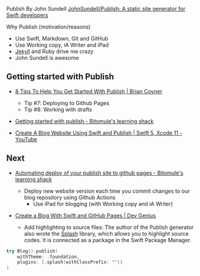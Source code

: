 Publish
By John Sundell
[JohnSundell/Publish: A static site generator for Swift developers](https://github.com/JohnSundell/Publish)

Why Publish (motivation/reasons)

* Use Swift, Markdown, Git and GitHub
* Use Working copy, iA Writer and iPad
* [Jekyll](https://github.com/jekyll) and Ruby drive me crazy
* John Sundell is awesome


## Getting started with Publish
* [8 Tips To Help You Get Started With Publish | Brian Coyner](https://briancoyner.github.io/articles/2020-02-25-cocoaheads_publish_notes/)
    * Tip #7: Deploying to Github Pages
    * Tip #8: Working with drafts

* [Getting started with publish - Bitomule's learning shack](https://blog.bitomule.com/posts/getting-started-with-publish/)
* [Create A Blog Website Using Swift and Publish | Swift 5, Xcode 11 - YouTube](https://www.youtube.com/watch?v=JqdS-oi96Gk)


## Next
* [Automating deploy of your publish site to github pages - Bitomule's learning shack](https://blog.bitomule.com/posts/automating-deploy-of-your-publish-site-to-github-pages/)
  * Deploy new website version each time you commit changes to our blog repository using Github Actions
    * Use iPad for blogging (with Working copy and iA Writer)

* [Create a Blog With Swift and GitHub Pages | Dev Genius](https://blog.devgenius.io/create-blog-with-swift-github-pages-53382aa3e824)
  * Add highlighting to source files: The author of the Publish generator also wrote the [Splash](https://github.com/JohnSundell/Splash) library, which allows you to highlight source codes. It is connected as a package in the Swift Package Manager.

```swift
try Blog().publish(
    withTheme: .foundation,
    plugins: [.splash(withClassPrefix: "")]
)
```
